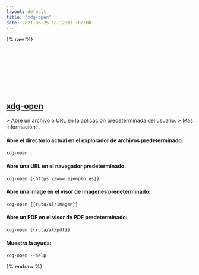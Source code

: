 ```yaml
---
layout: default
title: "xdg-open"
date: 2021-06-25 18:12:13 +02:00
---
```

{% raw %}
<h2 id="xdg-open">
  <a href="/es/linux/xdg-open.html">xdg-open</a> <a href="#xdg-open"><svg class="icon">
    <use href="/assets/images/unicode_sprite.svg#link" />
  </svg></a>
</h2>
> Abre un archivo o URL en la aplicación predeterminada del usuario.
> Más información: <https://man.archlinux.org/man/xdg-open.1>.

#### Abre el directorio actual en el explorador de archivos predeterminado:
```shell
xdg-open .
```
#### Abre una URL en el navegador predeterminado:
```shell
xdg-open {{https://www.ejemplo.es}}
```
#### Abre una image en el visor de imágenes predeterminado:
```shell
xdg-open {{ruta/al/imagen}}
```
#### Abre un PDF en el visor de PDF predeterminado:
```shell
xdg-open {{ruta/al/pdf}}
```
#### Muestra la ayuda:
```shell
xdg-open --help
```
{% endraw %}
